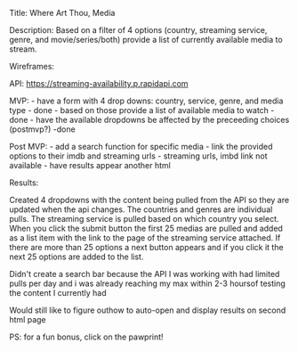 Title: Where Art Thou, Media

Description: Based on a filter of 4 options (country, streaming service, genre, and movie/series/both) provide a list of currently available media to stream.

Wireframes: 

API: https://streaming-availability.p.rapidapi.com

MVP: 
    - have a form with 4 drop downs: country, service, genre, and media type - done
    - based on those provide a list of available media to watch - done
    - have the available dropdowns be affected by the preceeding choices (postmvp?) -done
    
Post MVP:
    - add a search function for specific media
    - link the provided options to their imdb and streaming urls - streaming urls, imbd link not available 
    - have results appear another html

Results:

Created 4 dropdowns with the content being pulled from the API so they are updated when the api changes. The countries and genres are individual pulls. The streaming service is pulled based on which country you select. When you click the submit button the first 25 medias are pulled and added as a list item with the link to the page of the streaming service attached. If there are more than 25 options a next button appears and if you click it the next 25 options are added to the list.

Didn't create a search bar because the API I was working with had limited pulls per day and i was already reaching my max within 2-3 hoursof testing the content I currently had

Would still like to figure outhow to auto-open and display results on second html page

PS: for a fun bonus, click on the pawprint!
